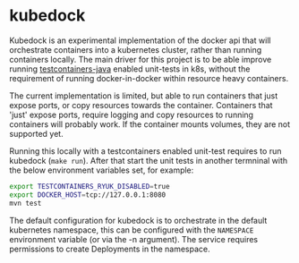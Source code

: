 # kubedock

Kubedock is an experimental implementation of the docker api that will orchestrate containers into a kubernetes cluster, rather than running containers locally. The main driver for this project is to be able improve running [testcontainers-java](https://www.testcontainers.org) enabled unit-tests in k8s, without the requirement of running docker-in-docker within resource heavy containers.

The current implementation is limited, but able to run containers that just expose ports, or copy resources towards the container. Containers that 'just' expose ports, require logging and copy resources to running containers will probably work. If the container mounts volumes, they are not supported yet.

Running this locally with a testcontainers enabled unit-test requires to run kubedock (`make run`). After that start the unit tests in another termninal with the below environment variables set, for example:

```bash
export TESTCONTAINERS_RYUK_DISABLED=true
export DOCKER_HOST=tcp://127.0.0.1:8080
mvn test
```

The default configuration for kubedock is to orchestrate in the default kubernetes namespace, this can be configured with the `NAMESPACE` environment variable (or via the -n argument). The service requires permissions to create Deployments in the namespace.
